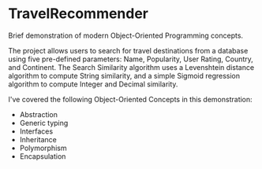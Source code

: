 # TravelRecommender
Brief demonstration of modern Object-Oriented Programming concepts. 

The project allows users to search for travel destinations from a database using five pre-defined parameters: Name, Popularity, User Rating, Country, and Continent. The Search Similarity algorithm uses a Levenshtein distance algorithm to compute String similarity, and a simple Sigmoid regression algorithm to compute Integer and Decimal similarity.

I've covered the following Object-Oriented Concepts in this demonstration:
- Abstraction
- Generic typing
- Interfaces
- Inheritance
- Polymorphism
- Encapsulation
